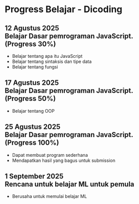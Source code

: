 Progress Belajar - Dicoding
==

**12 Agustus 2025**<br>
Belajar Dasar pemrograman JavaScript. (Progress 30%)
--
* Belajar tentang apa itu JavaScript
* Belajar tentang sintaksis dan tipe data
* Belajar tentang fungsi

**17 Agustus 2025**<br>
Belajar Dasar pemrograman JavaScript. (Progress 50%)
--
* Belajar tentang OOP

**25 Agustus 2025**<br>
Belajar Dasar pemrograman JavaScript. (Progress 100%)
--
* Dapat membuat program sederhana
* Mendapatkan hasil yang bagus untuk submission


**1 September 2025**<br>
Rencana untuk belajar ML untuk pemula
--
* Berusaha untuk memulai belajar ML
